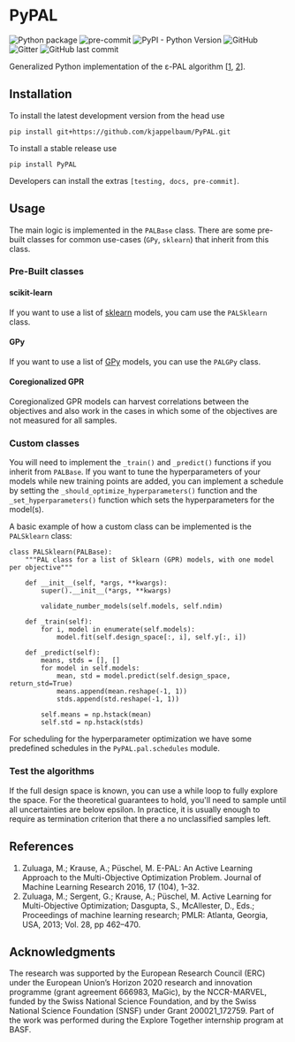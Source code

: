 # PyPAL

![Python package](https://github.com/kjappelbaum/PyPAL/workflows/Python%20package/badge.svg)
![pre-commit](https://github.com/kjappelbaum/PyPAL/workflows/pre-commit/badge.svg)
![PyPI - Python Version](https://img.shields.io/pypi/pyversions/PyPAL)
![GitHub](https://img.shields.io/github/license/kjappelbaum/PyPAL)
![Gitter](https://img.shields.io/gitter/room/kjappelbaum/PyPAL)
![GitHub last commit](https://img.shields.io/github/last-commit/kjappelbaum/PyPAL)

Generalized Python implementation of the ε-PAL algorithm [[1](#1), [2](#2)].

## Installation

To install the latest development version from the head use

```(bash)
pip install git+https://github.com/kjappelbaum/PyPAL.git
```

To install a stable release use

```(bash)
pip install PyPAL
```

Developers can install the extras `[testing, docs, pre-commit]`.

## Usage

The main logic is implemented in the `PALBase` class. There are some pre-built classes for common use-cases (`GPy`, `sklearn`) that inherit from this class.

### Pre-Built classes

#### scikit-learn

If you want to use a list of [sklearn](https://scikit-learn.org/stable/index.html) models, you cam use the `PALSklearn` class.

#### GPy

If you want to use a list of [GPy](https://sheffieldml.github.io/GPy/) models, you can use the `PALGPy` class.

#### Coregionalized GPR

Coregionalized GPR models can harvest correlations between the objectives and also work in the cases in which some of the objectives are not measured for all samples.

### Custom classes

You will need to implement the `_train()` and `_predict()` functions if you inherit from `PALBase`. If you want to tune the hyperparameters of your models while new training points are added, you can implement a schedule by setting the `_should_optimize_hyperparameters()` function and the `_set_hyperparameters()` function which sets the hyperparameters for the model(s).

A basic example of how a custom class can be implemented is the `PALSklearn` class:

```(python)
class PALSklearn(PALBase):
    """PAL class for a list of Sklearn (GPR) models, with one model per objective"""

    def __init__(self, *args, **kwargs):
        super().__init__(*args, **kwargs)

        validate_number_models(self.models, self.ndim)

    def _train(self):
        for i, model in enumerate(self.models):
            model.fit(self.design_space[:, i], self.y[:, i])

    def _predict(self):
        means, stds = [], []
        for model in self.models:
            mean, std = model.predict(self.design_space, return_std=True)
            means.append(mean.reshape(-1, 1))
            stds.append(std.reshape(-1, 1))

        self.means = np.hstack(mean)
        self.std = np.hstack(stds)
```

For scheduling for the hyperparameter optimization we have some predefined schedules in the `PyPAL.pal.schedules` module.

### Test the algorithms

If the full design space is known, you can use a while loop to fully explore the space.
For the theoretical guarantees to hold, you'll need to sample until all uncertainties are below epsilon. In practice, it is usually enough to require as termination criterion that there a no unclassified samples left.

## References

1. <a name="1"></a> Zuluaga, M.; Krause, A.; Püschel, M. E-PAL: An Active Learning Approach to the Multi-Objective Optimization Problem. Journal of Machine Learning Research 2016, 17 (104), 1–32.
2. <a name="2"></a> Zuluaga, M.; Sergent, G.; Krause, A.; Püschel, M. Active Learning for Multi-Objective Optimization; Dasgupta, S., McAllester, D., Eds.; Proceedings of machine learning research; PMLR: Atlanta, Georgia, USA, 2013; Vol. 28, pp 462–470.

## Acknowledgments

The research was supported by the European Research Council (ERC) under the European Union’s Horizon 2020 research and innovation programme (grant agreement 666983, MaGic), by the NCCR-MARVEL, funded by the Swiss National Science Foundation, and by the Swiss National Science Foundation (SNSF) under Grant 200021_172759. Part of the work was performed during the Explore Together internship program at BASF.

